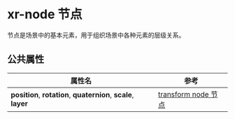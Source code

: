 # xr-node 节点

节点是场景中的基本元素，用于组织场景中各种元素的层级关系。

## 公共属性

| 属性名                                                           | 参考                                                 |
| ---------------------------------------------------------------- | ---------------------------------------------------- |
| **position**, **rotation**, **quaternion**, **scale**, **layer** | [transform node 节点](/docs/component/transformnode) |
